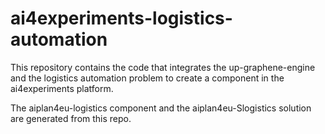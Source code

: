 # ai4experiments-logistics-automation
This repository contains the code that integrates the up-graphene-engine and the logistics automation problem to create a component in the ai4experiments platform.

The aiplan4eu-logistics component and the aiplan4eu-Slogistics solution are generated from this repo.
